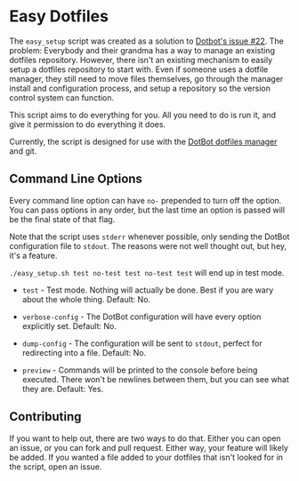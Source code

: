 Easy Dotfiles
=============

The `easy_setup` script was created as a solution to [Dotbot's 
issue #22][origin-issue]. The problem: Everybody and their grandma has a way to
manage an existing dotfiles repository. However, there isn't an existing 
mechanism to easily setup a dotfiles repository to start with. Even if someone
uses a dotfile manager, they still need to move files themselves, go through 
the manager install and configuration process, and setup a repository so the 
version control system can function.

This script aims to do everything for you. All you need to do is run it, and 
give it permission to do everything it does.

Currently, the script is designed for use with the [DotBot dotfiles
manager][dotbot-repo] and git.

Command Line Options
--------------------

Every command line option can have ``no-`` prepended to turn off the option.
You can pass options in any order, but the last time an option is passed will 
be the final state of that flag.

Note that the script uses ``stderr`` whenever possible, only sending the DotBot 
configuration file to ``stdout``. The reasons were not well thought out, but 
hey, it's a feature.

``./easy_setup.sh test no-test test no-test test`` will end up in test mode.

- ``test`` - Test mode. Nothing will actually be done. Best if you are wary 
  about the whole thing. Default: No.

- ``verbose-config`` - The DotBot configuration will have every option explicitly set. Default: No.

- ``dump-config`` - The configuration will be sent to ``stdout``, perfect for 
  redirecting into a file. Default: No.

- ``preview`` - Commands will be printed to the console before being executed. 
  There won't be newlines between them, but you can see what they are. Default: 
  Yes.


Contributing
------------

If you want to help out, there are two ways to do that. Either you can open an 
issue, or you can fork and pull request. Either way, your feature will likely 
be added. If you wanted a file added to your dotfiles that isn't looked for in 
the script, open an issue.

[origin-issue]: https://github.com/anishathalye/dotbot/issues/22
[dotbot-repo]: https://github.com/anishathalye/dotbot
